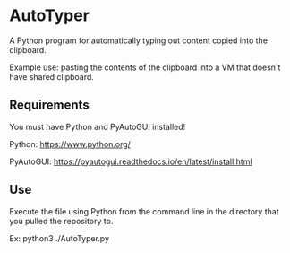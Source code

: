 # AutoTyper
A Python program for automatically typing out content copied into the clipboard.

Example use: pasting the contents of the clipboard into a VM that doesn't have shared clipboard.

## Requirements
You must have Python and PyAutoGUI installed!

Python: https://www.python.org/

PyAutoGUI: https://pyautogui.readthedocs.io/en/latest/install.html

## Use
Execute the file using Python from the command line in the directory that you pulled the repository to.

Ex: python3 ./AutoTyper.py
